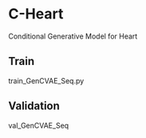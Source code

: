 # C-Heart
Conditional Generative Model for Heart


## Train
train_GenCVAE_Seq.py

## Validation
val_GenCVAE_Seq
